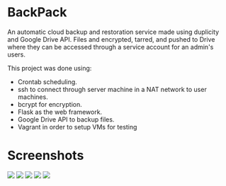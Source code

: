 BackPack
=========
An automatic cloud backup and restoration service made using duplicity and Google Drive API.
Files and encrypted, tarred, and pushed to Drive where they can be accessed through a service account for an admin's users.

This project was done using:
 - Crontab scheduling.
 - ssh to connect through server machine in a NAT network to user machines.
 - bcrypt for encryption.
 - Flask as the web framework.
 - Google Drive API to backup files.
 - Vagrant in order to setup VMs for testing

Screenshots
===========
![](https://github.com/SilverBulletApps/BackPack/images/image00.png)
![](https://github.com/SilverBulletApps/BackPack/images/image02.png)
![](https://github.com/SilverBulletApps/BackPack/images/image03.png)
![](https://github.com/SilverBulletApps/BackPack/images/image04.png)
![](https://github.com/SilverBulletApps/BackPack/images/image05.png)

 
